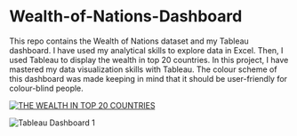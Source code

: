 # Wealth-of-Nations-Dashboard

This repo contains the Wealth of Nations dataset and my Tableau dashboard. I have used my analytical skills to explore data in Excel. Then, I used Tableau to display the wealth in top 20 countries. In this project, I have mastered my data visualization skills with Tableau.
The colour scheme of this dashboard was made keeping in mind that it should be user-friendly for colour-blind people.


<div class='tableauPlaceholder' id='viz1692010941908' style='position: relative'><noscript><a href='#'><img alt='THE WEALTH IN TOP 20 COUNTRIES ' src='https:&#47;&#47;public.tableau.com&#47;static&#47;images&#47;Th&#47;TheWealthintop20countries&#47;Dashboard1&#47;1_rss.png' style='border: none' /></a></noscript><object class='tableauViz'  style='display:none;'><param name='host_url' value='https%3A%2F%2Fpublic.tableau.com%2F' /> <param name='embed_code_version' value='3' /> <param name='site_root' value='' /><param name='name' value='TheWealthintop20countries&#47;Dashboard1' /><param name='tabs' value='no' /><param name='toolbar' value='yes' /><param name='static_image' value='https:&#47;&#47;public.tableau.com&#47;static&#47;images&#47;Th&#47;TheWealthintop20countries&#47;Dashboard1&#47;1.png' /> <param name='animate_transition' value='yes' /><param name='display_static_image' value='yes' /><param name='display_spinner' value='yes' /><param name='display_overlay' value='yes' /><param name='display_count' value='yes' /><param name='language' value='en-US' /></object></div>                <script type='text/javascript'>                    var divElement = document.getElementById('viz1692010941908');                    var vizElement = divElement.getElementsByTagName('object')[0];                    if ( divElement.offsetWidth > 800 ) { vizElement.style.width='100%';vizElement.style.height=(divElement.offsetWidth*0.75)+'px';} else if ( divElement.offsetWidth > 500 ) { vizElement.style.width='100%';vizElement.style.height=(divElement.offsetWidth*0.75)+'px';} else { vizElement.style.width='100%';vizElement.style.height='1577px';}                     var scriptElement = document.createElement('script');                    scriptElement.src = 'https://public.tableau.com/javascripts/api/viz_v1.js';                    vizElement.parentNode.insertBefore(scriptElement, vizElement);                </script>


![Tableau Dashboard 1](https://github.com/Vidhisha015/Wealth-of-Nations-Dashboard/assets/142215081/93956b74-855a-4b29-ad6b-7defef623f2c)
